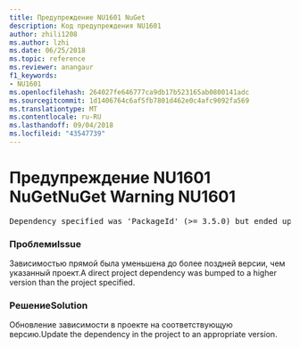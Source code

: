 ```yaml
---
title: Предупреждение NU1601 NuGet
description: Код предупреждения NU1601
author: zhili1208
ms.author: lzhi
ms.date: 06/25/2018
ms.topic: reference
ms.reviewer: anangaur
f1_keywords:
- NU1601
ms.openlocfilehash: 264027fe646777ca9db17b523165ab0800141adc
ms.sourcegitcommit: 1d1406764c6af5fb7801d462e0c4afc9092fa569
ms.translationtype: MT
ms.contentlocale: ru-RU
ms.lasthandoff: 09/04/2018
ms.locfileid: "43547739"
---
```

# <a name="nuget-warning-nu1601"></a><span data-ttu-id="4124d-103">Предупреждение NU1601 NuGet</span><span class="sxs-lookup"><span data-stu-id="4124d-103">NuGet Warning NU1601</span></span>

<pre>Dependency specified was 'PackageId' (>= 3.5.0) but ended up with 'PackageId' 4.0.0.</pre>

### <a name="issue"></a><span data-ttu-id="4124d-104">Проблеми</span><span class="sxs-lookup"><span data-stu-id="4124d-104">Issue</span></span>
<span data-ttu-id="4124d-105">Зависимостью прямой была уменьшена до более поздней версии, чем указанный проект.</span><span class="sxs-lookup"><span data-stu-id="4124d-105">A direct project dependency was bumped to a higher version than the project specified.</span></span>

### <a name="solution"></a><span data-ttu-id="4124d-106">Решение</span><span class="sxs-lookup"><span data-stu-id="4124d-106">Solution</span></span>
<span data-ttu-id="4124d-107">Обновление зависимости в проекте на соответствующую версию.</span><span class="sxs-lookup"><span data-stu-id="4124d-107">Update the dependency in the project to an appropriate version.</span></span>